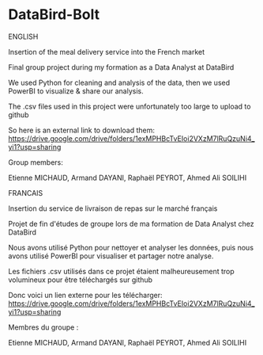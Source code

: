 # DataBird-Bolt
ENGLISH

Insertion of the meal delivery service into the French market

Final group project during my formation as a Data Analyst at DataBird

We used Python for cleaning and analysis of the data, then we used PowerBI to visualize & share our analysis.

The .csv files used in this project were unfortunately too large to upload to github

So here is an external link to download them: https://drive.google.com/drive/folders/1exMPHBcTvEIoi2VXzM7lRuQzuNi4_yi1?usp=sharing

Group members:

Etienne MICHAUD, Armand DAYANI, Raphaël PEYROT, Ahmed Ali SOILIHI


FRANCAIS

Insertion du service de livraison de repas sur le marché français

Projet de fin d'études de groupe lors de ma formation de Data Analyst chez DataBird

Nous avons utilisé Python pour nettoyer et analyser les données, puis nous avons utilisé PowerBI pour visualiser et partager notre analyse.

Les fichiers .csv utilisés dans ce projet étaient malheureusement trop volumineux pour être téléchargés sur github

Donc voici un lien externe pour les télécharger: https://drive.google.com/drive/folders/1exMPHBcTvEIoi2VXzM7lRuQzuNi4_yi1?usp=sharing

Membres du groupe :

Etienne MICHAUD, Armand DAYANI, Raphaël PEYROT, Ahmed Ali SOILIHI
